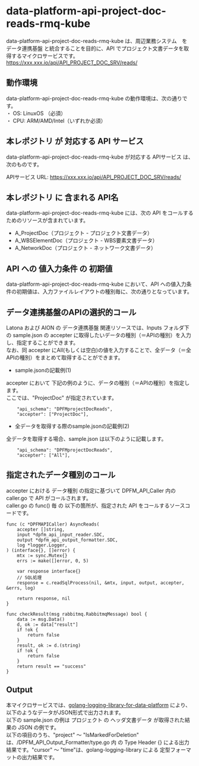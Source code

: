 # data-platform-api-project-doc-reads-rmq-kube

data-platform-api-project-doc-reads-rmq-kube は、周辺業務システム　を データ連携基盤 と統合することを目的に、API でプロジェクト文書データを取得するマイクロサービスです。  
https://xxx.xxx.io/api/API_PROJECT_DOC_SRV/reads/

## 動作環境

data-platform-api-project-doc-reads-rmq-kube の動作環境は、次の通りです。  
・ OS: LinuxOS （必須）  
・ CPU: ARM/AMD/Intel（いずれか必須）  

## 本レポジトリ が 対応する API サービス
data-platform-api-project-doc-reads-rmq-kube が対応する APIサービス は、次のものです。

APIサービス URL: https://xxx.xxx.io/api/API_PROJECT_DOC_SRV/reads/

## 本レポジトリ に 含まれる API名
data-platform-api-project-doc-reads-rmq-kube には、次の API をコールするためのリソースが含まれています。  

* A_ProjectDoc（プロジェクト - プロジェクト文書データ）
* A_WBSElementDoc（プロジェクト - WBS要素文書データ）
* A_NetworkDoc（プロジェクト - ネットワーク文書データ）

## API への 値入力条件 の 初期値
data-platform-api-project-doc-reads-rmq-kube において、API への値入力条件の初期値は、入力ファイルレイアウトの種別毎に、次の通りとなっています。  

## データ連携基盤のAPIの選択的コール

Latona および AION の データ連携基盤 関連リソースでは、Inputs フォルダ下の sample.json の accepter に取得したいデータの種別（＝APIの種別）を入力し、指定することができます。  
なお、同 accepter にAll(もしくは空白)の値を入力することで、全データ（＝全APIの種別）をまとめて取得することができます。  

* sample.jsonの記載例(1)  

accepter において 下記の例のように、データの種別（＝APIの種別）を指定します。  
ここでは、"ProjectDoc" が指定されています。    
  
```
	"api_schema": "DPFMprojectDocReads",
	"accepter": ["ProjectDoc"],
```
  
* 全データを取得する際のsample.jsonの記載例(2)  

全データを取得する場合、sample.json は以下のように記載します。  

```
	"api_schema": "DPFMprojectDocReads",
	"accepter": ["All"],
```

## 指定されたデータ種別のコール

accepter における データ種別 の指定に基づいて DPFM_API_Caller 内の caller.go で API がコールされます。  
caller.go の func() 毎 の 以下の箇所が、指定された API をコールするソースコードです。  

```
func (c *DPFMAPICaller) AsyncReads(
	accepter []string,
	input *dpfm_api_input_reader.SDC,
	output *dpfm_api_output_formatter.SDC,
	log *logger.Logger,
) (interface{}, []error) {
	mtx := sync.Mutex{}
	errs := make([]error, 0, 5)

	var response interface{}
	// SQL処理
	response = c.readSqlProcess(nil, &mtx, input, output, accepter, &errs, log)

	return response, nil
}

func checkResult(msg rabbitmq.RabbitmqMessage) bool {
	data := msg.Data()
	d, ok := data["result"]
	if !ok {
		return false
	}
	result, ok := d.(string)
	if !ok {
		return false
	}
	return result == "success"
}
```

## Output  
本マイクロサービスでは、[golang-logging-library-for-data-platform](https://github.com/latonaio/golang-logging-library-for-data-platform) により、以下のようなデータがJSON形式で出力されます。  
以下の sample.json の例は プロジェクト の ヘッダ文書データ が取得された結果の JSON の例です。  
以下の項目のうち、"project" ～ "IsMarkedForDeletion" は、/DPFM_API_Output_Formatter/type.go 内 の Type Header {} による出力結果です。"cursor" ～ "time"は、golang-logging-library による 定型フォーマットの出力結果です。  

```
```
